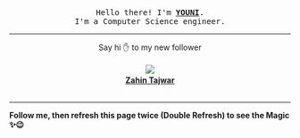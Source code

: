 
<p align='center'>
<samp>
Hello there! I'm <b><a rel='nofollow noopener noreferrer' target='_blank' href='https://github.com/abdelyouni'>YOUNI</a></b>.
<br>I'm a Computer Science engineer.
</samp>
</p>
<hr>
<p align='center'>
<span>Say hi ✋ to my new follower </span></br></br>
<img src='https://avatars3.githubusercontent.com/u/74396943?s=100&amp;v=4'><img src='https://maisonpizza.com/github/abdelyouni/1609918546_img.png' width='1' height='1'><b></br>
<a rel='nofollow noopener noreferrer' target='_blank' href='https://github.com/Zahin-Tajwar'>Zahin Tajwar</a></b></br></br>
</p>
<hr>
<b>Follow me, then refresh this page twice (Double Refresh) to see the Magic ✨😉</b> 